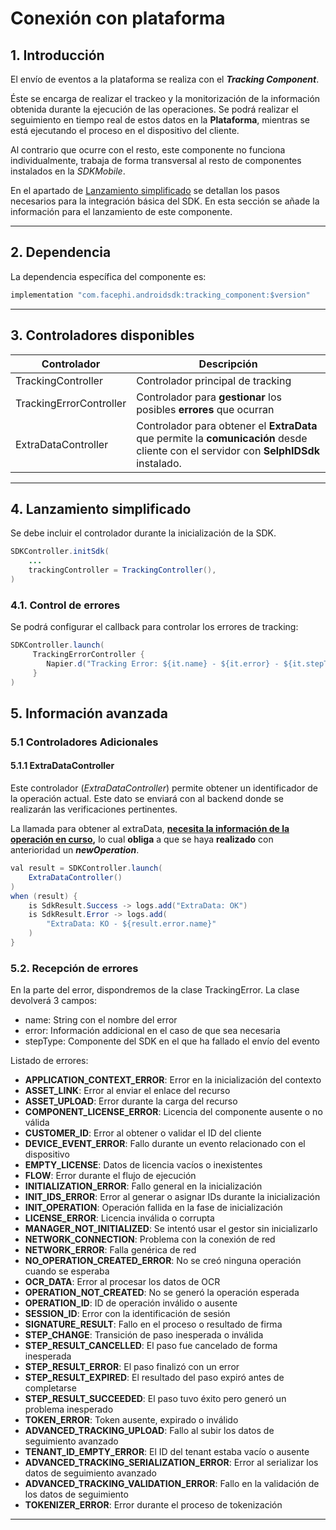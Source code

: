 # Conexión con plataforma
## 1. Introducción

El envío de eventos a la plataforma se realiza con el **_Tracking Component_**. 

Éste se encarga de realizar el trackeo y la monitorización de la información obtenida durante la ejecución de las operaciones. Se podrá realizar el seguimiento en tiempo real de estos datos en la **Plataforma**, mientras se está ejecutando el proceso en el dispositivo del cliente.

Al contrario que ocurre con el resto, este componente no funciona
individualmente, trabaja de forma transversal al resto de componentes
instalados en la _SDKMobile_. 

En el apartado de [Lanzamiento simplificado](./Mobile_SDK) se detallan los pasos necesarios para la integración básica del SDK. En esta sección se añade la información para el lanzamiento de este componente.

---

## 2. Dependencia

La dependencia específica del componente es:

  ```java
  implementation "com.facephi.androidsdk:tracking_component:$version"
  ```

---

## 3. Controladores disponibles

| **Controlador**         | **Descripción**                                                                                                                       |
| ----------------------- | ------------------------------------------------------------------------------------------------------------------------------------- |
| TrackingController      | Controlador principal de tracking                                                                                                     |
| TrackingErrorController | Controlador para **gestionar** los posibles **errores** que ocurran                                                                   |
| ExtraDataController     | Controlador para obtener el **ExtraData** que permite la **comunicación** desde cliente con el servidor con **SelphIDSdk** instalado. |

---

## 4. Lanzamiento simplificado

Se debe incluir el controlador durante la inicialización de la SDK.

```java
SDKController.initSdk(
    ...
    trackingController = TrackingController(),
)
```

### 4.1. Control de errores

Se podrá configurar el callback para controlar los errores de tracking:

```java
SDKController.launch(
     TrackingErrorController {
        Napier.d("Tracking Error: ${it.name} - ${it.error} - ${it.stepType}")
     }
)
```

## 5. Información avanzada

### 5.1 Controladores Adicionales

#### 5.1.1 ExtraDataController

Este controlador (_ExtraDataController_) permite obtener un identificador de la operación actual. Este dato se enviará con al backend donde se realizarán las verificaciones pertinentes.

La llamada para obtener al extraData, **<u>necesita la información de la
operación en curso</u>,** lo cual **obliga** a que se haya **realizado**
con anterioridad un **_newOperation_**.

```java
val result = SDKController.launch(
    ExtraDataController()
)
when (result) {
    is SdkResult.Success -> logs.add("ExtraData: OK")
    is SdkResult.Error -> logs.add(
        "ExtraData: KO - ${result.error.name}"
    )
}
```

### 5.2. Recepción de errores

En la parte del error, dispondremos de la clase TrackingError. La clase devolverá 3 campos:

  - name: String con el nombre del error
  - error: Información addicional en el caso de que sea necesaria
  - stepType: Componente del SDK en el que ha fallado el envío del evento

Listado de errores:

  - **APPLICATION_CONTEXT_ERROR**: Error en la inicialización del contexto  
  - **ASSET_LINK**: Error al enviar el enlace del recurso  
  - **ASSET_UPLOAD**: Error durante la carga del recurso  
  - **COMPONENT_LICENSE_ERROR**: Licencia del componente ausente o no válida  
  - **CUSTOMER_ID**: Error al obtener o validar el ID del cliente  
  - **DEVICE_EVENT_ERROR**: Fallo durante un evento relacionado con el dispositivo  
  - **EMPTY_LICENSE**: Datos de licencia vacíos o inexistentes  
  - **FLOW**: Error durante el flujo de ejecución  
  - **INITIALIZATION_ERROR**: Fallo general en la inicialización  
  - **INIT_IDS_ERROR**: Error al generar o asignar IDs durante la inicialización  
  - **INIT_OPERATION**: Operación fallida en la fase de inicialización  
  - **LICENSE_ERROR**: Licencia inválida o corrupta  
  - **MANAGER_NOT_INITIALIZED**: Se intentó usar el gestor sin inicializarlo  
  - **NETWORK_CONNECTION**: Problema con la conexión de red  
  - **NETWORK_ERROR**: Falla genérica de red  
  - **NO_OPERATION_CREATED_ERROR**: No se creó ninguna operación cuando se esperaba  
  - **OCR_DATA**: Error al procesar los datos de OCR  
  - **OPERATION_NOT_CREATED**: No se generó la operación esperada  
  - **OPERATION_ID**: ID de operación inválido o ausente  
  - **SESSION_ID**: Error con la identificación de sesión  
  - **SIGNATURE_RESULT**: Fallo en el proceso o resultado de firma  
  - **STEP_CHANGE**: Transición de paso inesperada o inválida  
  - **STEP_RESULT_CANCELLED**: El paso fue cancelado de forma inesperada  
  - **STEP_RESULT_ERROR**: El paso finalizó con un error  
  - **STEP_RESULT_EXPIRED**: El resultado del paso expiró antes de completarse  
  - **STEP_RESULT_SUCCEEDED**: El paso tuvo éxito pero generó un problema inesperado  
  - **TOKEN_ERROR**: Token ausente, expirado o inválido  
  - **ADVANCED_TRACKING_UPLOAD**: Fallo al subir los datos de seguimiento avanzado  
  - **TENANT_ID_EMPTY_ERROR**: El ID del tenant estaba vacío o ausente  
  - **ADVANCED_TRACKING_SERIALIZATION_ERROR**: Error al serializar los datos de seguimiento avanzado  
  - **ADVANCED_TRACKING_VALIDATION_ERROR**: Fallo en la validación de los datos de seguimiento  
  - **TOKENIZER_ERROR**: Error durante el proceso de tokenización  

---
